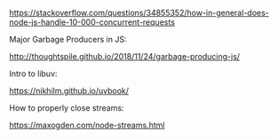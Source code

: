 https://stackoverflow.com/questions/34855352/how-in-general-does-node-js-handle-10-000-concurrent-requests

Major Garbage Producers in JS:

http://thoughtspile.github.io/2018/11/24/garbage-producing-js/

Intro to libuv:

https://nikhilm.github.io/uvbook/

How to properly close streams:

https://maxogden.com/node-streams.html
